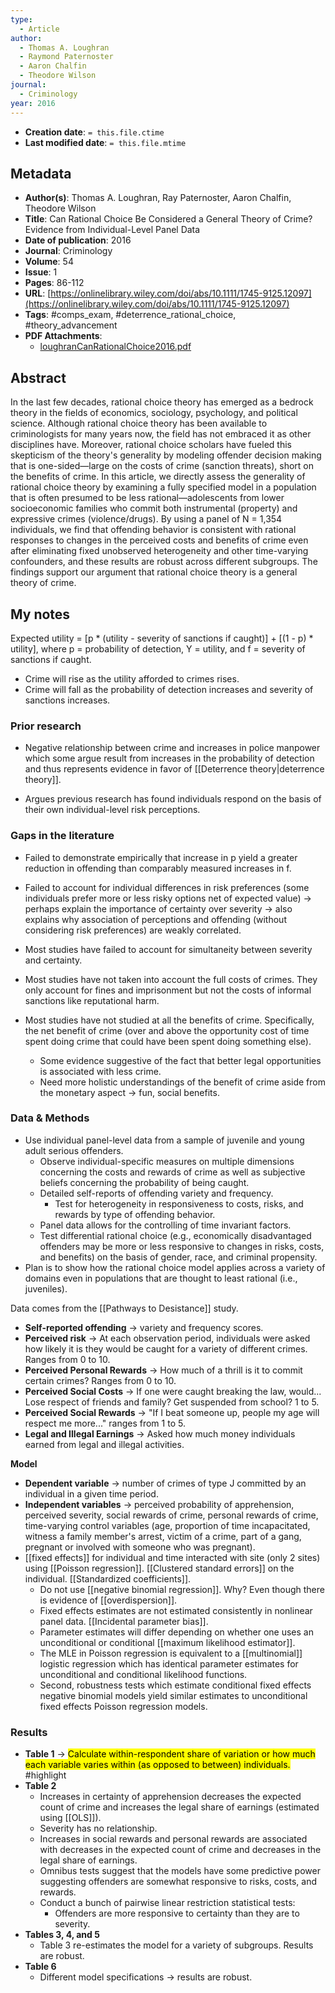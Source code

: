 ```yaml
---
type:
  - Article
author:
  - Thomas A. Loughran
  - Raymond Paternoster
  - Aaron Chalfin
  - Theodore Wilson
journal:
  - Criminology
year: 2016
---
```


* **Creation date**: `= this.file.ctime`
* **Last modified date**: `= this.file.mtime`

## Metadata

* **Author(s)**: Thomas A. Loughran, Ray Paternoster, Aaron Chalfin, Theodore Wilson
* **Title**: Can Rational Choice Be Considered a General Theory of Crime? Evidence from Individual-Level Panel Data
* **Date of publication**: 2016
* **Journal**: Criminology
* **Volume**: 54
* **Issue**: 1
* **Pages**: 86-112
* **URL**: [https://onlinelibrary.wiley.com/doi/abs/10.1111/1745-9125.12097](https://onlinelibrary.wiley.com/doi/abs/10.1111/1745-9125.12097)
* **Tags**: #comps_exam, #deterrence_rational_choice, #theory_advancement
* **PDF Attachments**:
  * [loughranCanRationalChoice2016.pdf](zotero://open-pdf/library/items/9TNFMY4Q)

## Abstract

In the last few decades, rational choice theory has emerged as a bedrock theory in the fields of economics, sociology, psychology, and political science. Although rational choice theory has been available to criminologists for many years now, the field has not embraced it as other disciplines have. Moreover, rational choice scholars have fueled this skepticism of the theory's generality by modeling offender decision making that is one-sided—large on the costs of crime (sanction threats), short on the benefits of crime. In this article, we directly assess the generality of rational choice theory by examining a fully specified model in a population that is often presumed to be less rational—adolescents from lower socioeconomic families who commit both instrumental (property) and expressive crimes (violence/drugs). By using a panel of N = 1,354 individuals, we find that offending behavior is consistent with rational responses to changes in the perceived costs and benefits of crime even after eliminating fixed unobserved heterogeneity and other time-varying confounders, and these results are robust across different subgroups. The findings support our argument that rational choice theory is a general theory of crime.

## My notes

Expected utility = \[p * (utility - severity of sanctions if caught)] + \[(1 - p) * utility], where p = probability of detection, Y = utility, and f = severity of sanctions if caught.
* Crime will rise as the utility afforded to crimes rises.
* Crime will fall as the probability of detection increases and severity of sanctions increases.

### Prior research

* Negative relationship between crime and increases in police manpower which some argue result from increases in the probability of detection and thus represents evidence in favor of [[Deterrence theory|deterrence theory]].
  
* Argues previous research has found individuals respond on the basis of their own individual-level risk perceptions.

### Gaps in the literature

* Failed to demonstrate empirically that increase in p yield a greater reduction in offending than comparably measured increases in f.

* Failed to account for individual differences in risk preferences (some individuals prefer more or less risky options net of expected value) -> perhaps explain the importance of certainty over severity -> also explains why association of perceptions and offending (without considering risk preferences) are weakly correlated.
  
* Most studies have failed to account for simultaneity between severity and certainty.
  
* Most studies have not taken into account the full costs of crimes. They only account for fines and imprisonment but not the costs of informal sanctions like reputational harm.
  
* Most studies have not studied at all the benefits of crime. Specifically, the net benefit of crime (over and above the opportunity cost of time spent doing crime that could have been spent doing something else).
	* Some evidence suggestive of the fact that better legal opportunities is associated with less crime.
	* Need more holistic understandings of the benefit of crime aside from the monetary aspect -> fun, social benefits.

### Data & Methods

* Use individual panel-level data from a sample of juvenile and young adult serious offenders.
	* Observe individual-specific measures on multiple dimensions concerning the costs and rewards of crime as well as subjective beliefs concerning the probability of being caught.
	* Detailed self-reports of offending variety and frequency.
		* Test for heterogeneity in responsiveness to costs, risks, and rewards by type of offending behavior.
	* Panel data allows for the controlling of time invariant factors.
	* Test differential rational choice (e.g., economically disadvantaged offenders may be more or less responsive to changes in risks, costs, and benefits) on the basis of gender, race, and criminal propensity.
* Plan is to show how the rational choice model applies across a variety of domains even in populations that are thought to least rational (i.e., juveniles).

Data comes from the [[Pathways to Desistance]] study.

* **Self-reported offending** -> variety and frequency scores.
* **Perceived risk** -> At each observation period, individuals were asked how likely it is they would be caught for a variety of different crimes. Ranges from 0 to 10.
* **Perceived Personal Rewards** -> How much of a thrill is it to commit certain crimes? Ranges from 0 to 10.
* **Perceived Social Costs** -> If one were caught breaking the law, would... Lose respect of friends and family? Get suspended from school? 1 to 5.
* **Perceived Social Rewards** -> "If I beat someone up, people my age will respect me more..." ranges from 1 to 5.
* **Legal and Illegal Earnings** -> Asked how much money individuals earned from legal and illegal activities.

**Model**
* **Dependent variable** -> number of crimes of type J committed by an individual in a given time period.
* **Independent variables** -> perceived probability of apprehension, perceived severity, social rewards of crime, personal rewards of crime, time-varying control variables (age, proportion of time incapacitated, witness a family member's arrest, victim of a crime, part of a gang, pregnant or involved with someone who was pregnant).
* [[fixed effects]] for individual and time interacted with site (only 2 sites) using [[Poisson regression]]. [[Clustered standard errors]] on the individual. [[Standardized coefficients]].
	* Do not use [[negative binomial regression]]. Why? Even though there is evidence of [[overdispersion]].
	* Fixed effects estimates are not estimated consistently in nonlinear panel data. [[Incidental parameter bias]].
	* Parameter estimates will differ depending on whether one uses an unconditional or conditional [[maximum likelihood estimator]].
	* The MLE in Poisson regression is equivalent to a [[multinomial]] logistic regression which has identical parameter estimates for unconditional and conditional likelihood functions.
	* Second, robustness tests which estimate conditional fixed effects negative binomial models yield similar estimates to unconditional fixed effects Poisson regression models.

### Results

* **Table 1** -> <mark> Calculate within-respondent share of variation or how much each variable varies within (as opposed to between) individuals. </mark> #highlight 
* **Table 2**
	* Increases in certainty of apprehension decreases the expected count of crime and increases the legal share of earnings (estimated using [[OLS]]).
	* Severity has no relationship.
	* Increases in social rewards and personal rewards are associated with decreases in the expected count of crime and decreases in the legal share of earnings.
	* Omnibus tests suggest that the models have some predictive power suggesting offenders are somewhat responsive to risks, costs, and rewards.
	* Conduct a bunch of pairwise linear restriction statistical tests:
		* Offenders are more responsive to certainty than they are to severity.
* **Tables 3, 4, and 5**
	* Table 3 re-estimates the model for a variety of subgroups. Results are robust.
* **Table 6**
	* Different model specifications -> results are robust.
